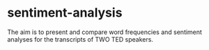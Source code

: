 # sentiment-analysis
The aim is to present and compare word frequencies and sentiment analyses for the transcripts of TWO TED speakers.
